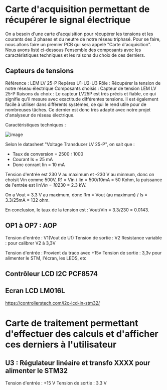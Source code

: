# Carte d'acquisition permettant de récupérer le signal électrique

On a besoin d'une carte d'acquisition pour récupérer les tensions et les courants des 3 phases et du neutre de notre réseau triphasé. Pour se faire, nous allons faire un premier PCB qui sera appelé "Carte d'acquisition".
Nous avons listé ci-dessous l'ensemble des composants avec les caractéristiques techniques et les raisons du choix de ces derniers.

## Capteurs de tensions 
Référence : LEM LV 25-P 
Repères U1-U2-U3 
Rôle : Récupérer la tension de notre réseau électrique 
Composants choisis : Capteur de tension LEM LV 25-P
Raisons du choix : Le capteur LV25P est très précis et fiable, ce qui signifie qu'il mesure avec exactitude différentes tensions. Il est également facile à utiliser dans différents systèmes, ce qui le rend utile pour de nombreuses tâches. Ce dernier est donc très adapté avec notre projet d'analyseur de réseau électrique.


Caractèristiques techniques : 

![image](https://github.com/jsain78480/2324_Projet3DN_AnalyseurQualiteReseauElectrique/assets/144773577/42ebae67-2afa-42fd-a535-9975a1017a0a)


Selon le datasheet "Voltage Transducer LV 25-P", on sait que :
 - Taux de conversion = 2500 : 1000
 - Courant Is = 25 mA
 - Donc conrant Iin = 10 mA

Tension d'entrée est 230 V au maximum et -230 V au minmum, donc on choisit Vin comme 500V, R1 = Vin  / Iin = 500/10mA = 50 Kohm, la puissance de l'entrée est Iin*Vin = 10*230 = 2.3 kW.

On a Vout = 3.3 V au maximum, donc Rm = Vout (au maximum) / Is = 3.3/25mA = 132 ohm.

En conclusion, le taux de la tension est : Vout/Vin = 3.3/230 = 0.0143.  

## OP1 à OP7 : AOP
Tension d'entrée : V1(Vout de U1)
Tension de sortie : V2
Resistance variable : pour calibrer V2 à 3,3V  


Tension d'entrée : Provient du traco avec +15v
Tension de sortie : 3,3v pour alimenter le STM, l'écran, les LEDS, etc

## Contrôleur LCD I2C PCF8574 

## Ecran LCD LM016L

https://controllerstech.com/i2c-lcd-in-stm32/

# Carte de traitement permettant d'effectuer des calculs et d'afficher ces derniers à l'utilisateur 

## U3 : Régulateur linéaire et transfo XXXX pour alimenter le STM32
Tension d'entrée : +15 V
Tension de sortie : 3.3 V


